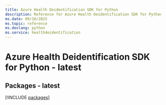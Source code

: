 ```yaml
---
title: Azure Health Deidentification SDK for Python
description: Reference for Azure Health Deidentification SDK for Python
ms.date: 09/10/2025
ms.topic: reference
ms.devlang: python
ms.service: healthdeidentification
---
```

# Azure Health Deidentification SDK for Python - latest
## Packages - latest
[!INCLUDE [packages](health-deidentification-index.md)]